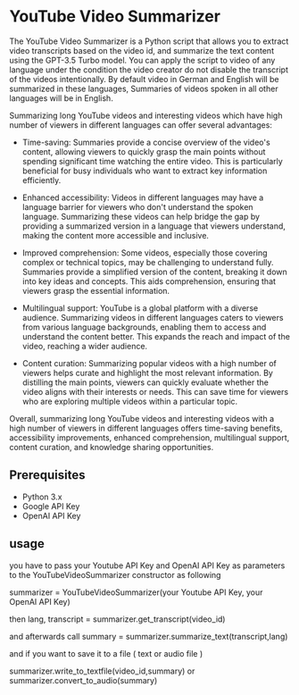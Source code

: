 # YouTube Video Summarizer

The YouTube Video Summarizer is a Python script that allows you to extract video transcripts based on the video id, and summarize the 
text content using the GPT-3.5 Turbo model. You can apply the script to video of any language under the condition the video creator do 
not disable the transcript of the videos intentionally. By default video in German and English will be summarized in these languages, 
Summaries of videos spoken in all other languages will be in English. 


Summarizing long YouTube videos and interesting videos which have high number of viewers in different languages can offer several advantages:

- Time-saving: Summaries provide a concise overview of the video's content, allowing viewers to quickly grasp the main points without 
spending significant time watching the entire video. This is particularly beneficial for busy individuals who want to extract key 
information efficiently.

- Enhanced accessibility: Videos in different languages may have a language barrier for viewers who don't understand the spoken 
language. Summarizing these videos can help bridge the gap by providing a summarized version in a language that viewers understand, 
making the content more accessible and inclusive.

- Improved comprehension: Some videos, especially those covering complex or technical topics, may be challenging to understand fully. 
Summaries provide a simplified version of the content, breaking it down into key ideas and concepts. This aids comprehension, ensuring 
that viewers grasp the essential information.

- Multilingual support: YouTube is a global platform with a diverse audience. Summarizing videos in different languages caters to 
viewers from various language backgrounds, enabling them to access and understand the content better. This expands the reach and impact 
of the video, reaching a wider audience.

- Content curation: Summarizing popular videos with a high number of viewers helps curate and highlight the most relevant information. 
By distilling the main points, viewers can quickly evaluate whether the video aligns with their interests or needs. This can save time 
for viewers who are exploring multiple videos within a particular topic.


Overall, summarizing long YouTube videos and interesting videos with a high number of viewers in different languages offers time-saving 
benefits, accessibility improvements, enhanced comprehension, multilingual support, content curation, and knowledge sharing 
opportunities.

 ## Prerequisites

- Python 3.x
- Google API Key
- OpenAI API Key

## usage 
you have to pass your Youtube API Key and OpenAI API Key as parameters to the YouTubeVideoSummarizer constructor as following

summarizer = YouTubeVideoSummarizer(your Youtube API Key, your OpenAI API Key) 

then 
lang, transcript = summarizer.get_transcript(video_id)

and afterwards call 
summary = summarizer.summarize_text(transcript,lang)

and if you want to save it to a file ( text or audio file ) 

summarizer.write_to_textfile(video_id,summary)
or
summarizer.convert_to_audio(summary)



